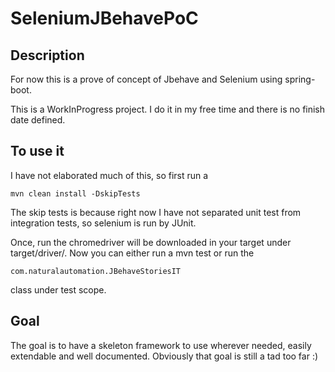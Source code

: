 # SeleniumJBehavePoC #

## Description ##

For now this is a prove of concept of Jbehave and Selenium using spring-boot.

This is a WorkInProgress project. I do it in my free time and there is no finish date defined.

## To use it ##
I have not elaborated much of this, so first run a 
```
mvn clean install -DskipTests
```
The skip tests is because right now I have not separated unit test from integration tests, so selenium is run by JUnit.

Once, run the chromedriver will be downloaded in your target under target/driver/. Now you can either run a mvn test or run the 
```
com.naturalautomation.JBehaveStoriesIT
```
class under test scope.
## Goal ##

The goal is to have a skeleton framework to use wherever needed, easily extendable and well documented. Obviously that goal is still a tad too far :)
